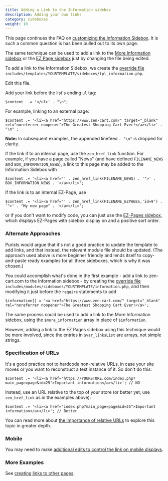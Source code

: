 ```yaml
---
title: Adding a Link to the Information sidebox 
description: Adding your own links 
category: sideboxes
weight: 10
---
```


This page continues the FAQ on [customizing the Information Sidebox](/user/sideboxes/information_sidebox/). It is such a common question is has been pulled out to its own page.

The same technique can be used to add a link to the [More Information sidebox](/user/sideboxes/more_information_sidebox/) or the [EZ Page sidebox](/user/sideboxes/ezpages_sidebox/) just by changing the file being edited. 

To add a link to the Information Sidebox, we create the [override file](/user/first_steps/overrides/) `includes/templates/YOURTEMPLATE/sideboxes/tpl_information.php`.  

Edit this file. 

Add your link before the list's ending `ul` tag:

```
$content  .= '</ul>' . "\n";
```

For example, linking to an external page: 

```
$content .= '<li><a href="https://www.zen-cart.com/" target="_blank" rel="noreferrer noopener">The Greatest Shopping Cart Ever!</a></li>' . "\n" ;
```

**Note:** In subsequent examples, the appended linefeed `. "\n"` is dropped for clarity. 

If the link if to an internal page, use the `zen_href_link` function.  For example, if you have a page called "News" (and have defined `FILENAME_NEWS` and `BOX_INFORMATION_NEWS`), a link to this page may be added to the Information Sidebox with 

```
$content .= '<li><a href="' . zen_href_link(FILENAME_NEWS) . '">' . BOX_INFORMATION_NEWS . '</a></li>';
```

If the link is to an internal EZ-Page, use 

```
$content .= '<li><a href="' . zen_href_link(FILENAME_EZPAGES,'id=9') . '">' . "My new page" . '</a></li>';
```

or if you don't want to modify code, you can just use the [EZ-Pages sidebox](/user/sideboxes/ezpages_sidebox/), which displays EZ-Pages with sidebox display on and a positive sort order.  

### Alternate Approaches 

Purists would argue that it's not a good practice to update the template to add links, and that instead, the relevant module file should be updated. (The approach used above is more beginner friendly and lends itself to copy-and-paste ready examples for all three sideboxes, which is why it was chosen.) 

You could accomplish what's done in the first example - add a link to zen-cart.com to the Information sidebox - by creating the 
[override file](/user/first_steps/overrides/) `includes/modules/sideboxes/YOURTEMPLATE/information.php`, and then modifying it just before the `require` statements to add  

```
$information[] = '<a href="https://www.zen-cart.com/" target="_blank" rel="noreferrer noopener">The Greatest Shopping Cart Ever!</a>'; 
```

The same process could be used to add a link to the More Information sidebox, using the `$more_information` array in place of `$information`. 

However, adding a link to the EZ Pages sidebox using this technique would be more involved, since the entries in `$var_linksList` are arrays, not simple strings.

### Specification of URLs 
It's a good practice not to hardcode non-relative URLs, in case your site moves or you want to reconstruct a test instance of it.  So don't do this: 

```
$content .= '<li><a href="https://YOURSTORE.com/index.php?main_page=page&id=25">Important information</a></li>'; // NO 
```

Instead, use an URL relative to the top of your store (or better yet, use `zen_href_link` as in the examples above): 
```
$content .= '<li><a href="index.php?main_page=page&id=25">Important information</a></li>'; // Better
```

You can read more about [the importance of relative URLs](/user/first_steps/relative_urls/) to explore this topic in greater depth. 


### Mobile

You may need to make [additional edits to control the link on mobile displays](/user/template/sideboxes/#controlling-sideboxes-on-mobile-menu).

### More Examples 
See [creating links to other pages](/user/customizing/creating_links/). 

